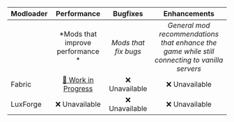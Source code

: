| Modloader | Performance | Bugfixes | Enhancements |
| --- | :---: | :---: | :---: |
| | *Mods that improve performance * | *Mods that fix bugs* | *General mod recommendations that enhance the game while still connecting to vanilla servers* |
| Fabric | [🚧 Work in Progress](fabric/optimizations.md) | ❌ Unavailable  | ❌ Unavailable  |
| LuxForge | ❌ Unavailable | ❌ Unavailable | ❌ Unavailable |